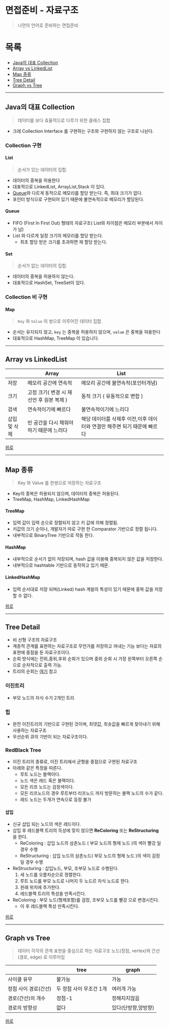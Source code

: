 # 면접준비 - 자료구조
> 나먼의 언어로 준비하는 면접준비

# 목록
- [Java의 대표 Collection](#java의-대표-collection)
- [Array vs LinkedList](#array-vs-linkedlist)
- [Map 종류](#map-종류)
- [Tree Detail](#tree-detail)
- [Graph vs Tree](#graph-vs-tree)

---

## Java의 대표 Collection
> 데이터를 보다 효율적으로 다루기 위한 클래스 집합
- 크레 Collection Interface 를 구현하는 구조와 구현하지 않는 구조로 나뉜다.

### Collection 구현
#### List 
> 순서가 있는 데이터의 집합.  
- 데이터의 중복을 허용한다  
- 대표적으로 LinkedList, ArrayList,Stack 이 있다.
- [Queue](#queue)와 다르게 동적으로 메모리를 할당 받는다. 즉, 최대 크기가 없다.
- 포인터 방식으로 구현되어 있기 때문에 불연속적으로 메모리가 할당된다.

#### Queue
- FIFO (First In First Out) 형태의 자료구조( List와 차이점은 메모리 부분에서 차이가 남)
- List 와 다르게 일정 크기의 메모리를 할당 받는다.
    - 최초 할당 받은 크기를 초과하면 재 할당 받는다.

#### Set
> 순서가 없는 데이터의 집합.  
- 데이터의 중복을 허용하지 않는다.
- 대표적으로 HashSet, TreeSet이 있다.

### Collection 비 구현
#### Map
> ```Key``` 와 ```Value``` 의 쌍으로 이루어진 데이터 집합.  
- 순서는 유지되지 않고, ```key``` 는 중복을 허용하지 않으며, ```value``` 은 중복을 혀용한다
- 대표적으로 HashMap, TreeMap 이 있습니다.

---

## Array vs LinkedList 
||Array|List|
|---|---|---|
|저장|메모리 공간에 연속적|메모리 공간에 불연속적(포인터개념)|
|크기|고정 크기( 변경 시 재 선언 후 원본 복제 )| 동적 크기 ( 유동적으로 변함 )|
|검색|연속적이기에 빠르다|불연속적이기에 느리다|
|삽입 및 삭제| 빈 공간을 다시 채워야 하기 때문에 느리다|해당 데이터를 삭제후 이전,이후 데이터와 연결만 해주면 되기 때문에 빠르다|

[위로](#목록)

--- 

## Map 종류
> Key 와 Value 를 한쌍으로 저장하는 자료구조
- Key의 중복은 허용되지 않으며, 데이터의 중복은 허용된다.
- TreeMap, HashMap, LinkedHashMap

#### TreeMap 
- 입력 값이 입력 순으로 정렬되지 않고 키 값에 의해 정렬됨.
- 키값의 크기 순이나, 개발자가 따로 구현 한 Comparator 기반으로 정렬 됩니다.
- 내부적으로 BinaryTree 기반으로 작동 한다.

#### HashMap
- 내부적으로 순서가 없이 저장되며, hash 값을 이용해 중복되지 않은 값을 저장한다.
- 내부적으로 hashtable 기반으로 동작하고 있기 떼문.

#### LinkedHashMap
- 입력 순서대로 저장 되며(Linked) hash 계읠의 특성이 있기 때문에 중복 값을 저장할 수 없다.

[위로](#목록)

---

## Tree Detail
- 비 선형 구조의 자료구조
- 계층적 관계를 표현하는 자료구조로 무언가를 저장하고 꺼내는 기능 보다는 자료의 표현에 중점을 둔 자료구조이다.
- 순회 방식에는 전위,중위,후위 순회가 있으며 중위 순회 시 가장 왼쪽부터 오른쪽 순으로 순차적으로 출력 가능.
- 트리의 순회는 [여기](#https://withhamit.tistory.com/282) 참고

### 이진트리
- 부모 노드의 자식 수가 2개인 트리

### 힙
- 완전 이진트리의 기반으로 구현된 것이며, 최댓값, 최솟값을 빠르게 찾아내기 위해 사용하는 자료구조
- 우선순위 큐의 기반이 되는 자료구조이다.

### RedBlack Tree
- 이진 트리의 종류로, 이진 트리에서 균형을 중점으로 구현된 자료구조
- 아래와 같은 특정을 따른다.
    - 루트 노드는 블랙이다.
    - 노드 색은 레드 혹은 블랙이다.
    - 모든 리프 노드는 검정색이다.
    - 모든 리프노드의 경우 루트부터 리프노드 까지 방문하는 블랙 노드의 수가 같다.
    - 레드 노드는 두개가 연속으로 등장 불가

#### 삽입
- 신규 삽입 되는 노드의 색은 레드이다.
- 삽입 후 레드블랙 트리의 득성에 맞지 않으면 
**ReColoring** 또는 **ReStructuring** 을 한다.
     - ReColoring : 삽입 노드의 삼촌노드 ( 부모 노드의 형제 노드 )의 색이 빨강 일 경우 수행
    - ReStructuring : 삽입 노드의 삼촌노드( 부모 노드의 형제 노드 )의 색이 검정 일 경우 수행
- ReStructuring : 삽입노드, 부모, 조부모 노드로 수행된다.
    1. 세 노드를 오름차순으로 정렬한다.
    2. 루트 노드를 부모 노드로 나머지 두 노드르 자식 노드로 한다.
    3. 원래 위치에 추가한다.
    4. 레드블랙 트리의 특성을 만족시킨다.
- ReColoring : 부모 노드(형제포함)를 검정, 조부모 노드를 빨강 으로 변경시킨다.
    - 이 후 레드블랙 특성 만족시킨다.

[위로](#목록)

---

## Graph vs Tree
> 데이터 각각의 관계 표현을 중심으로 하는 자료구조
> 노드(정점, vertex)와 간선(경로, edge) 로 이루어짐

||tree|graph|
|---|---|---|
|사이클 유무|불가능|가능|
|정점 사이 경로(간선)|두 정점 사이 무조건 1개|여러개 가능|
|경로(간선)의 개수|정점-1|정해지지않음|
|경로의 방향성|없다|있다(단방향,양방향)|

[위로](#목록)